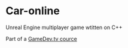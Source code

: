 # Car-online
Unreal Engine multiplayer game wtitten on C++

Part of a <a href="https://www.udemy.com/course/unrealmultiplayer/">GameDev.tv cource</a>
